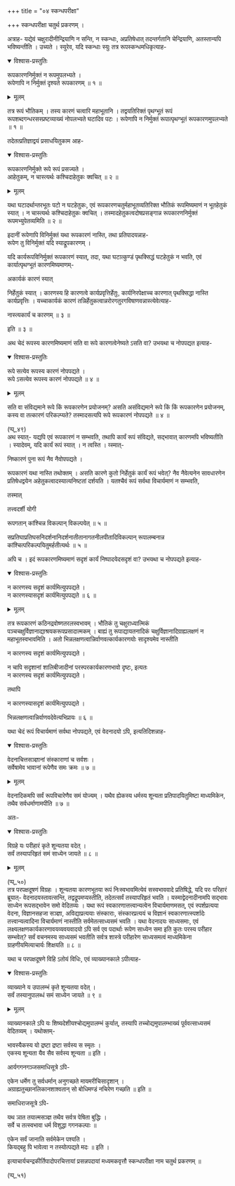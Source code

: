 +++
title = "०४ स्कन्धपरीक्षा"

+++
स्कन्धपरीक्षा चतुर्थ प्रकरणम् ।  
    
अत्राह- यद्येवं चक्षुरादीनीन्द्रियाणि न सन्ति, न स्कन्धाः, अप्रतिषेधात् तदन्तर्गतानि चेन्द्रियाणि, अतस्तान्यपि भविष्यन्तीति । उच्यते । स्युरेव, यदि स्कन्धाः स्युः तत्र रूपस्कन्धमधिकृत्याह-  
    

<details open><summary>विश्वास-प्रस्तुतिः</summary>

रूपकारणनिर्मुक्तं न रूपमुपलभ्यते ।  
रूपेणापि न निर्मुक्तं दृश्यते रूपकारणम् ॥ १ ॥
</details>

<details><summary>मूलम्</summary>

रूपकारणनिर्मुक्तं न रूपमुपलभ्यते ।  
रूपेणापि न निर्मुक्तं दृश्यते रूपकारणम् ॥ १ ॥
</details>
    
तत्र रूपं भौतिकम् । तस्य कारणं चत्वारि महाभूतानि । तद्वयतिरिक्तं पृथग्भूतं रूपं रूपशब्दगन्धरसस्प्रष्टव्याख्यं नोपलभ्यते घटादिव पटः । रूपेणापि न निर्मुक्तं रूपात्पृथग्भूतं रूपकारणमुपलभ्यते ॥ १ ॥  
    
तदेतत्प्रतिज्ञाद्वयं प्रसाधयितुकाम आह-  
    

<details open><summary>विश्वास-प्रस्तुतिः</summary>

रूपकारणनिर्मुक्ते रूपे रूपं प्रसज्यते ।  
आहेतुकम्, न चास्त्यर्थः कश्चिदाहेतुकः क्वचित् ॥ २ ॥
</details>

<details><summary>मूलम्</summary>

रूपकारणनिर्मुक्ते रूपे रूपं प्रसज्यते ।  
आहेतुकम्, न चास्त्यर्थः कश्चिदाहेतुकः क्वचित् ॥ २ ॥
</details>
    
यथा घटादर्थान्तरभूतः पटो न घटहेतुकः, एवं रूपकारणचतुर्महाभूतव्यतिरिक्त भौतिकं रूपमिष्यमाणं न भूतहेतुकं स्यात् । न चास्त्यर्थः कश्चिदाहेतुकः क्वचित् । तस्मादहेतुकत्वदोषप्रसङ्गान्न रूपकारणनिर्मुक्तं रूपमभ्युपेतव्यमिति ॥ २ ॥  
    
इदानीं रूपेणापि विनिर्मुक्तं यथा रूपकारणं नास्ति, तथा प्रतिपादयन्नाह-  
रूपेण तु विनिर्मुक्तं यदि स्याद्रूपकारणम् ।  
    
यदि कार्यरूपविनिर्मुक्तं रूपकारणं स्यात्, तदा, यथा घटात्कुण्डं पृथक्सिद्धं घटहेतुकं न भवति, एवं कार्यात्पृथग्भूतं कारणमिष्यमाणम्-  
    
अकार्यकं कारणं स्यात्  
    
निर्हेतुकं स्यात् । कारणस्य हि कारणत्वे कार्यप्रवृत्तिर्हेतुः, कार्यनिरपेक्षाच्च कारणात् पृथक्सिद्धा नास्ति कार्यप्रवृत्तिः । यच्चाकार्यकं कारणं तन्निर्हेतुकत्वान्नरोरगतुरगविषाणवन्नास्त्येवेत्याह-  
    
नास्त्यकार्यं च कारणम् ॥ ३ ॥  
    
इति ॥ ३ ॥  
    
अथ चेदं रूपस्य कारणमिष्यमाणं सति वा रूपे कारणत्वेनेष्यते ऽसति वा? उभयथा च नोपपद्यत इत्याह-  
    

<details open><summary>विश्वास-प्रस्तुतिः</summary>

रूपे सत्येव रूपस्य कारणं नोपपद्यते ।  
रूपे ऽसत्येव रूपस्य कारणं नोपपद्यते ॥ ४ ॥
</details>

<details><summary>मूलम्</summary>

रूपे सत्येव रूपस्य कारणं नोपपद्यते ।  
रूपे ऽसत्येव रूपस्य कारणं नोपपद्यते ॥ ४ ॥
</details>
    
सति वा संविद्यमाने रूपे किं रूपकारणेन प्रयोजनम्? असति असंविद्यमाने रूपे किं किं रूपकारणेन प्रयोजनम्, कस्य वा तत्कारणं परिकल्प्यते? तस्मादसत्यपि रूपे रूपकारणं नोपपद्यते ॥ ४ ॥  
    
(प्प्_४९)  
अथ स्यात्- यद्यपि एवं रूपकारणं न सम्भवति, तथापि कार्यं रूपं संविद्यते, सद्भावात् कारणमपि भविष्यतीति । स्यादेवम्, यदि कार्यं रूपं स्यात् । न त्वस्ति । य्स्मात्-  
    
निष्कारणं पुना रूपं नैव नैवोपपद्यते ।  
    
रूपकारणं यथा नास्ति तथोक्तम् । असति कारणे कुतो निर्हेतुकं कार्यं रूपं भवेत्? नैव नैवेत्यनेन सावधारणेन प्रतिषेधद्वयेन अहेतुकत्वादस्यात्यनिष्टतां दर्शयति । यतश्चैवं रूपं सर्वथा विचार्यमाणं न सम्भवति,  
    
तस्मात्  
    
तत्त्वदर्शी योगी  
    
रूपगतान् कांश्चिन्न विकल्पान् विकल्पयेत् ॥ ५ ॥  
    
सप्रतिघाप्रतिघसनिदर्शनानिदर्शनातीतानागतनीलपीतादिविकल्पान् रूपालम्बनान्न कांश्चित्परिकल्पयितुमर्हतीत्यर्थः ॥ ५ ॥  
    
अपि च । इदं रूपकारणमिष्यमाणं सदृशं कार्यं निष्पादयेदसदृशं वा? उभयथा च नोपपद्यते इत्याह-  
    

<details open><summary>विश्वास-प्रस्तुतिः</summary>

न कारणस्य सदृशं कार्यमित्युपपद्यते ।  
न कारणस्यासदृशं कार्यमित्युपपद्यते ॥ ६ ॥
</details>

<details><summary>मूलम्</summary>

न कारणस्य सदृशं कार्यमित्युपपद्यते ।  
न कारणस्यासदृशं कार्यमित्युपपद्यते ॥ ६ ॥
</details>
    
तत्र रूपकारणं कठिनद्रवोष्णतरलस्वभावम् । भौतिकं तु चक्षुराध्यात्मिकं पञ्चचक्षुर्विज्ञानाद्याश्रयकरूपप्रसादात्मकम् । बाह्यं तु रूपाद्यायतनादिकं चक्षुर्विज्ञानादिग्राह्यलक्षणं न महाभूतस्वभावमिति । अतो भिन्नलक्षणत्वान्निर्वाणवत्कार्यकारणयोः सादृश्यमेव नास्तीति  
    
न कारणस्य सदृशं कार्यमित्युपपद्यते ।  
    
न चापि सदृशानां शालिबीजादीनां परस्परकार्यकारणभावो दृष्टः, इत्यतः  
न कारणस्य सदृशं कार्यमित्युपपद्यते ।  
    
तथापि  
    
न कारणस्यासदृशं कार्यमित्युपपद्यते ।  
    
भिन्नलक्षणत्वान्निर्वाणवदेवेत्यभिप्रायः ॥ ६ ॥  
    
यथा चेदं रूपं विचार्यमाणं सर्वथा नोपपद्यते, एवं वेदनादयो ऽपि, इत्यतिदिशन्नाह-  
    

<details open><summary>विश्वास-प्रस्तुतिः</summary>

वेदनाचित्तसञ्ज्ञानां संस्काराणां च सर्वशः ।  
सर्वेषामेव भावानां रूपेणैव समः क्रमः ॥ ७ ॥
</details>

<details><summary>मूलम्</summary>

वेदनाचित्तसञ्ज्ञानां संस्काराणां च सर्वशः ।  
सर्वेषामेव भावानां रूपेणैव समः क्रमः ॥ ७ ॥
</details>
    
वेदनादिकमपि सर्वं रूपविचारेणैव समं योज्यम् । यथैव ह्येकस्य धर्मस्य शून्यता प्रतिपादयितुमिष्टा माध्यमिकेन, तथैव सर्वधर्माणामपीति ॥ ७ ॥  
    
अतः-  
    

<details open><summary>विश्वास-प्रस्तुतिः</summary>

विग्रहे यः परीहारं कृते शून्यतया वदेत् ।  
सर्वं तस्यापरिहृतं समं साध्येन जायते ॥ ८ ॥
</details>

<details><summary>मूलम्</summary>

विग्रहे यः परीहारं कृते शून्यतया वदेत् ।  
सर्वं तस्यापरिहृतं समं साध्येन जायते ॥ ८ ॥
</details>
    
(प्प्_५०)  
तत्र परपक्षदूषणं विग्रहः । शून्यतया कारणभूतया रूपं निःस्वभावमित्येवं सस्वभाववादे प्रतिषिद्धे, यदि परः परिहारं ब्रूयात्- वेदनादयस्तावत्सन्ति, तद्वद्रूपमप्यस्तीति, तदेतत्सर्वं तस्यापरिहृतं भवति । यस्माद्वेदनादीनामपि सद्भावः साध्येन रूपसद्भावेन समो वेदितव्यः । यथा रूपं स्वकारणात्तत्त्वान्यत्वेन विचार्यमाणमसत्, एवं स्पर्शप्रत्यया वेदना, विज्ञानसहजा सञ्ज्ञा, अविद्याप्रत्ययाः संस्काराः, संस्कारप्रत्ययं च विज्ञानं स्वकारणात्स्पर्शादेः तत्त्वान्यत्वादिना विचार्यमाणं नास्तीति सर्वमेतत्साध्यसमं भवति । यथा वेदनादयः साध्यसमाः, एवं लक्ष्यलक्षणकार्यकारणावयव्यवयवादयो ऽपि सर्व एव पदार्थाः रूपेण साध्येन समा इति कुतः परस्य परीहार सम्भवेत्? सर्वं वचनमस्य साध्यसमं भवतीति सर्वत्र शास्त्रे परीहारेण साध्यसमत्वं माध्यमिकेना ग्राहणीयमित्याचार्यः शिक्षयति ॥ ८ ॥  
    
यथा च परपक्षदूषणे विहि ऽतोयं विधिः, एवं व्याख्यानकाले ऽपीत्याह-  
    

<details open><summary>विश्वास-प्रस्तुतिः</summary>

व्याख्याने य उपालम्भं कृते शून्यतया वदेत् ।  
सर्वं तस्यानुपालब्धं समं साध्येन जायते ॥ ९ ॥
</details>

<details><summary>मूलम्</summary>

व्याख्याने य उपालम्भं कृते शून्यतया वदेत् ।  
सर्वं तस्यानुपालब्धं समं साध्येन जायते ॥ ९ ॥
</details>
    
व्याख्यानकाले ऽपि यः शिष्यदेशीयश्चोद्यमुपालम्भं कुर्यात्, तस्यापि तच्चोद्यमुपालम्भाख्यं पूर्ववत्साध्यसमं वेदितव्यम् । यथोक्तम्-  
    
भावस्यैकस्य यो द्रष्टा द्रष्टा सर्वस्य स स्मृतः ।  
एकस्य शून्यता यैव सैव सर्वस्य शून्यता ॥ इति ।  
    
आर्यगगनगञ्जसमाधिसूत्रे ऽपि-  
    
एकेन धर्मेण तु सर्वधर्मान् अनुगच्छते मायमरीचिसादृशान् ।  
अग्राह्यतुच्छानलिकानशाश्वतान् सो बोधिमण्डं नचिरेण गच्छति ॥ इति ॥  
    
समाधिराजसूत्रे ऽपि-  
    
यथ ञात तयात्मसञ्ज्ञ तथैव सर्वत्र पेषिता बुद्धिः ।  
सर्वे च तत्स्वभावा धर्म विशुद्धा गगनकल्पाः ॥  
    
एकेन सर्वं जानाति सर्वमेकेन पश्यति ।  
कियद्बहु पि भावेत्वा न तस्योत्पद्यते मदः ॥ इति ।  
    
इत्याचार्यचन्द्रकीर्तिपादोपरचित्तायां प्रसन्नपदायां मध्यमकवृत्तौ स्कन्धपरीक्षा नाम चतुर्थ प्रकरणम् ॥

(प्प्_५१)  